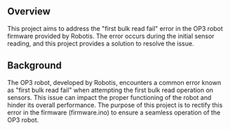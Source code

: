 ## Overview

This project aims to address the "first bulk read fail" error in the OP3 robot firmware provided by Robotis. The error occurs during the initial sensor reading, and this project provides a solution to resolve the issue.

## Background

The OP3 robot, developed by Robotis, encounters a common error known as "first bulk read fail" when attempting the first bulk read operation on sensors. This issue can impact the proper functioning of the robot and hinder its overall performance. The purpose of this project is to rectify this error in the firmware (firmware.ino) to ensure a seamless operation of the OP3 robot.
